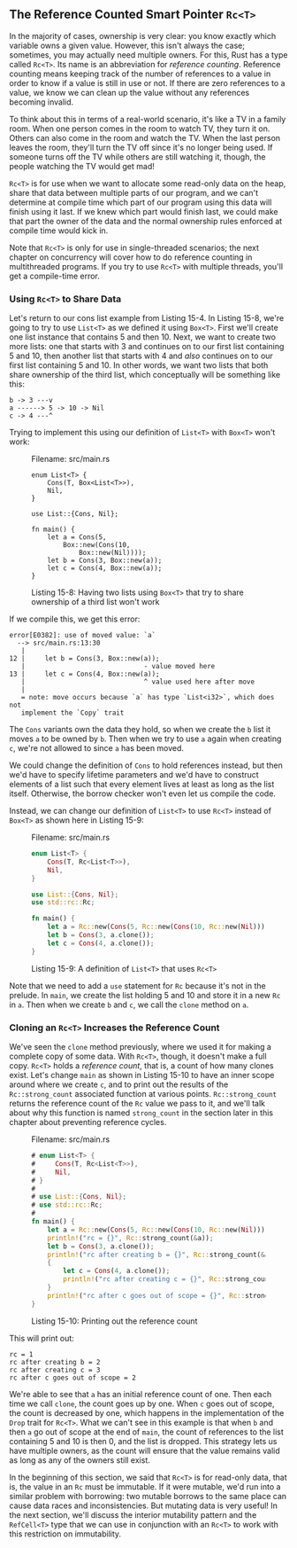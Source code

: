 ## The Reference Counted Smart Pointer `Rc<T>`

In the majority of cases, ownership is very clear: you know exactly which
variable owns a given value. However, this isn't always the case; sometimes,
you may actually need multiple owners. For this, Rust has a type called
`Rc<T>`. Its name is an abbreviation for *reference counting*. Reference
counting means keeping track of the number of references to a value in order to
know if a value is still in use or not. If there are zero references to a
value, we know we can clean up the value without any references becoming
invalid.

To think about this in terms of a real-world scenario, it's like a TV in a
family room. When one person comes in the room to watch TV, they turn it on.
Others can also come in the room and watch the TV. When the last person leaves
the room, they'll turn the TV off since it's no longer being used. If someone
turns off the TV while others are still watching it, though, the people
watching the TV would get mad!

`Rc<T>` is for use when we want to allocate some read-only data on the heap,
share that data between multiple parts of our program, and we can't determine
at compile time which part of our program using this data will finish using it
last. If we knew which part would finish last, we could make that part the
owner of the data and the normal ownership rules enforced at compile time would
kick in.

Note that `Rc<T>` is only for use in single-threaded scenarios; the next
chapter on concurrency will cover how to do reference counting in
multithreaded programs. If you try to use `Rc<T>` with multiple threads,
you'll get a compile-time error.

### Using `Rc<T>` to Share Data

Let's return to our cons list example from Listing 15-4. In Listing 15-8, we're
going to try to use `List<T>` as we defined it using `Box<T>`. First we'll
create one list instance that contains 5 and then 10. Next, we want to create
two more lists: one that starts with 3 and continues on to our first list
containing 5 and 10, then another list that starts with 4 and *also* continues
on to our first list containing 5 and 10. In other words, we want two lists
that both share ownership of the third list, which conceptually will be
something like this:

```text
b -> 3 ---v
a ------> 5 -> 10 -> Nil
c -> 4 ---^
```

Trying to implement this using our definition of `List<T>` with `Box<T>` won't
work:

<figure>
<span class="filename">Filename: src/main.rs</span>

```rust,ignore
enum List<T> {
    Cons(T, Box<List<T>>),
    Nil,
}

use List::{Cons, Nil};

fn main() {
    let a = Cons(5,
        Box::new(Cons(10,
            Box::new(Nil))));
    let b = Cons(3, Box::new(a));
    let c = Cons(4, Box::new(a));
}
```

<figcaption>

Listing 15-8: Having two lists using `Box<T>` that try to share ownership of a
third list won't work

</figcaption>
</figure>

If we compile this, we get this error:

```text
error[E0382]: use of moved value: `a`
  --> src/main.rs:13:30
   |
12 |     let b = Cons(3, Box::new(a));
   |                              - value moved here
13 |     let c = Cons(4, Box::new(a));
   |                              ^ value used here after move
   |
   = note: move occurs because `a` has type `List<i32>`, which does not
   implement the `Copy` trait
```

The `Cons` variants own the data they hold, so when we create the `b` list it
moves `a` to be owned by `b`. Then when we try to use `a` again when creating
`c`, we're not allowed to since `a` has been moved.

We could change the definition of `Cons` to hold references instead, but then
we'd have to specify lifetime parameters and we'd have to construct elements of
a list such that every element lives at least as long as the list itself.
Otherwise, the borrow checker won't even let us compile the code.

Instead, we can change our definition of `List<T>` to use `Rc<T>` instead of
`Box<T>` as shown here in Listing 15-9:

<figure>
<span class="filename">Filename: src/main.rs</span>

```rust
enum List<T> {
    Cons(T, Rc<List<T>>),
    Nil,
}

use List::{Cons, Nil};
use std::rc::Rc;

fn main() {
    let a = Rc::new(Cons(5, Rc::new(Cons(10, Rc::new(Nil)))));
    let b = Cons(3, a.clone());
    let c = Cons(4, a.clone());
}
```

<figcaption>

Listing 15-9: A definition of `List<T>` that uses `Rc<T>`

</figcaption>
</figure>

Note that we need to add a `use` statement for `Rc` because it's not in the
prelude. In `main`, we create the list holding 5 and 10 and store it in a new
`Rc` in `a`. Then when we create `b` and `c`, we call the `clone` method on `a`.

### Cloning an `Rc<T>` Increases the Reference Count

We've seen the `clone` method previously, where we used it for making a
complete copy of some data. With `Rc<T>`, though, it doesn't make a full copy.
`Rc<T>` holds a *reference count*, that is, a count of how many clones exist.
Let's change `main` as shown in Listing 15-10 to have an inner scope around
where we create `c`, and to print out the results of the `Rc::strong_count`
associated function at various points. `Rc::strong_count` returns the reference
count of the `Rc` value we pass to it, and we'll talk about why this function
is named `strong_count` in the section later in this chapter about preventing
reference cycles.

<figure>
<span class="filename">Filename: src/main.rs</span>

```rust
# enum List<T> {
#     Cons(T, Rc<List<T>>),
#     Nil,
# }
#
# use List::{Cons, Nil};
# use std::rc::Rc;
#
fn main() {
    let a = Rc::new(Cons(5, Rc::new(Cons(10, Rc::new(Nil)))));
    println!("rc = {}", Rc::strong_count(&a));
    let b = Cons(3, a.clone());
    println!("rc after creating b = {}", Rc::strong_count(&a));
    {
        let c = Cons(4, a.clone());
        println!("rc after creating c = {}", Rc::strong_count(&a));
    }
    println!("rc after c goes out of scope = {}", Rc::strong_count(&a));
}
```

<figcaption>

Listing 15-10: Printing out the reference count

</figcaption>
</figure>

This will print out:

```text
rc = 1
rc after creating b = 2
rc after creating c = 3
rc after c goes out of scope = 2
```

We're able to see that `a` has an initial reference count of one. Then each
time we call `clone`, the count goes up by one. When `c` goes out of scope, the
count is decreased by one, which happens in the implementation of the `Drop`
trait for `Rc<T>`. What we can't see in this example is that when `b` and then
`a` go out of scope at the end of `main`, the count of references to the list
containing 5 and 10 is then 0, and the list is dropped. This strategy lets us
have multiple owners, as the count will ensure that the value remains valid as
long as any of the owners still exist.

In the beginning of this section, we said that `Rc<T>` is for read-only data,
that is, the value in an `Rc` must be immutable. If it were mutable, we'd run
into a similar problem with borrowing: two mutable borrows to the same place
can cause data races and inconsistencies. But mutating data is very useful! In
the next section, we'll discuss the interior mutability pattern and the
`RefCell<T>` type that we can use in conjunction with an `Rc<T>` to work with
this restriction on immutability.
